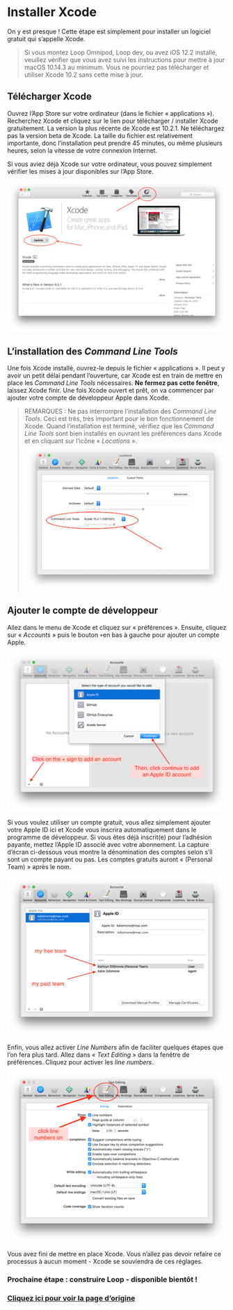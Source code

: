 # Installer Xcode
On y est presque ! Cette étape est simplement pour installer un logiciel gratuit qui s’appelle Xcode.

>
> Si vous montez Loop Omnipod, Loop dev, ou avez iOS 12.2 installé, veuillez vérifier que vous avez suivi les instructions pour mettre à jour macOS 10.14.3 au minimum. Vous ne pourriez pas télécharger et utiliser Xcode 10.2 sans cette mise à jour.
>

## Télécharger Xcode
Ouvrez l’App Store sur votre ordinateur (dans le fichier « applications »). Recherchez Xcode et cliquez sur le lien pour télécharger / installer Xcode gratuitement. La version la plus récente de Xcode est 10.2.1. Ne téléchargez pas la version beta de Xcode. La taille du fichier est relativement importante, donc l’installation peut prendre 45 minutes, ou même plusieurs heures, selon la vitesse de votre connexion Internet.

Si vous aviez déjà Xcode sur votre ordinateur, vous pouvez simplement vérifier les mises à jour disponibles sur l’App Store.

![xcode-store](img/xcode-store.png)

## L’installation des *Command Line Tools*
Une fois Xcode installé, ouvrez-le depuis le fichier « applications ». Il peut y avoir un petit délai pendant l’ouverture, car Xcode est en train de mettre en place les *Command Line Tools* nécessaires. **Ne fermez pas cette fenêtre**, laissez Xcode finir. Une fois Xcode ouvert et prêt, on va commencer par ajouter votre compte de développeur Apple dans Xcode.

> REMARQUES : Ne pas interrompre l’installation des *Command Line Tools*. Ceci est très, très important pour le bon fonctionnement de Xcode. Quand l’installation est terminé, vérifiez que les *Command Line Tools* sont bien installés en ouvrant les préférences dans Xcode et en cliquant sur l’icône « *Locations* ».
> ![locations](img/locations.png)

## Ajouter le compte de développeur
Allez dans le menu de Xcode et cliquez sur « préférences ». Ensuite, cliquez sur « *Accounts* » puis le bouton `+`en bas à gauche pour ajouter un compte Apple.

![add-account](img/add-account.png)

Si vous voulez utiliser un compte gratuit, vous allez simplement ajouter votre Apple ID ici et Xcode vous inscrira automatiquement dans le programme de développeur. Si vous êtes déjà inscrit(e) pour l’adhésion payante, mettez l’Apple ID associé avec votre abonnement. La capture d’écran ci-dessous vous montre la dénomination des comptes selon s’il sont un compte payant ou pas. Les comptes gratuits auront « (Personal Team) » après le nom.

![free-v-paid](img/free-v-paid.png)

Enfin, vous allez activer *Line Numbers* afin de faciliter quelques étapes que l’on fera plus tard. Allez dans « *Text Editing* » dans la fenêtre de préférences. Cliquez pour activer les *line numbers*.

![line-numbers](img/line-numbers.png)

Vous avez fini de mettre en place Xcode. Vous n’allez pas devoir refaire ce processus à aucun moment - Xcode se souviendra de ces réglages.

### Prochaine étape : construire Loop - disponible bientôt !

### [Cliquez ici pour voir la page d’origine](https://loopkit.github.io/loopdocs/build/build-xcode/)

